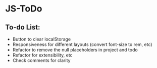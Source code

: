 # JS-ToDo

## To-do List:
- Button to clear localStorage
- Responsiveness for different layouts (convert font-size to rem, etc)
- Refactor to remove the null placeholders in project and todo
- Refactor for extensibility, etc
- Check comments for clarity